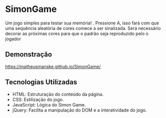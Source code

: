 # SimonGame

Um jogo simples para testar sua memória!
.
Pressione A, isso fará com que uma sequência aleatória de cores comece a ser sinalizada. Será necessário decorar as próximas cores para que o padrão seja reproduzido pelo o jogador

## Demonstração

https://matheusmanske.github.io/SimonGame/

## Tecnologias Utilizadas

- HTML: Estruturação do conteúdo da página.  <i class="fa-brands fa-html5"></i>
- CSS: Estilização do jogo. <i class="fa-brands fa-css3-alt"></i>
- JavaScript: Lógica do Simon Game. <i class="fa-brands fa-js"></i>
- jQuery: Facilita a manipulação do DOM e a interatividade do jogo. <i class="fa-brands fa-js"></i>
